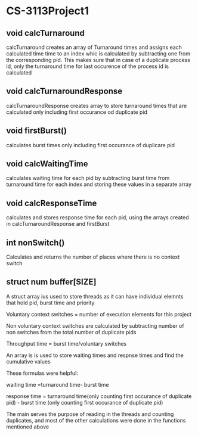 # CS-3113Project1

##  void calcTurnaround
calcTurnaround creates an array of Turnaround times and assigns each calculated time time to an index whic is calculated by 
subtracting one from the corresponding pid. This makes sure that in case of a duplicate process id, only the turnaround time for  last occurence of the process id is calculated

## void calcTurnaroundResponse
calcTurnaroundResponse creates array to store turnaround times that are calculated only including first occurance od duplicate pid

## void firstBurst()
calculates burst times only including first occurance of duplicare pid

## void calcWaitingTime

calculates waiting  time for each pid by subtracting burst time from turnaround time for each index and storing these values in a separate array

## void calcResponseTime
calculates and stores response time for each pid, using the arrays created in calcTurnaroundResponse and firstBurst

## int  nonSwitch()
Calculates and returns the number of places where there is no context switch

## struct num buffer[SIZE]

A struct array ius used to store threads as it can have individual elemnts that hold pid, burst time and priority

Voluntary context switches = number of execution elements for this project

Non voluntary context switches are calculated by subtracting number of non switches from the total number of duplicate pids

Throughput time = burst time/voluntary switches

An array is is used to store waiting times and respnse times and find the cumulative values

These formulas were helpful:

waiting time =turnaround time- burst time

response time = turnaround time(only counting first occurance of duplicate pid) - burst time (only counting first occurance of duplicate pid)

The main serves the purpose of reading in the threads and counting duplicates, and most of the other calculations were done in the functions mentioned above




